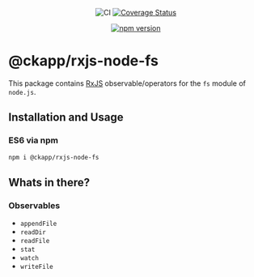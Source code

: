 <div style="text-align: center;">

![CI][ci-main-badge]
[![Coverage Status][cov-badge]][cov-url]

</div>
<div style="text-align: center;">

[![npm version][npm-latest-badge]][npm-latest-url]

</div>

# @ckapp/rxjs-node-fs

This package contains [RxJS][dep-rxjs-npm-url] observable/operators for the `fs` module of `node.js`.

## Installation and Usage

### ES6 via npm

```sh
npm i @ckapp/rxjs-node-fs
```

## Whats in there?

### Observables

- `appendFile`
- `readDir`
- `readFile`
- `stat`
- `watch`
- `writeFile`

[ci-main-badge]: https://github.com/ckapps/rxjs-node-js/workflows/CI/badge.svg
[cov-badge]: https://coveralls.io/repos/github/ckapps/rxjs-node-js/badge.svg?branch=main
[cov-url]: https://coveralls.io/github/ckapps/rxjs-node-js?branch=main
[dep-rxjs-npm-url]: https://www.npmjs.com/package/rxjs
[npm-latest-badge]: https://img.shields.io/npm/v/@ckapp/rxjs-node-fs/latest.svg
[npm-latest-url]: https://www.npmjs.com/@ckapp/rxjs-node-fs
